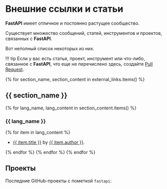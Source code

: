 # Внешние ссылки и статьи

**FastAPI** имеет отличное и постоянно растущее сообщество.

Существует множество сообщений, статей, инструментов и проектов, связанных с **FastAPI**.

Вот неполный список некоторых из них.

!!! tip
    Если у вас есть статья, проект, инструмент или что-либо, связанное с **FastAPI**, что еще не перечислено здесь, создайте <a href="https://github.com/tiangolo/fastapi/edit/master/docs/en/data/external_links.yml" class="external-link" target="_blank">Pull Request</a>.

{% for section_name, section_content in external_links.items() %}

## {{ section_name }}

{% for lang_name, lang_content in section_content.items() %}

### {{ lang_name }}

{% for item in lang_content %}

* <a href="{{ item.link }}" class="external-link" target="_blank">{{ item.title }}</a> by <a href="{{ item.author_link }}" class="external-link" target="_blank">{{ item.author }}</a>.

{% endfor %}
{% endfor %}
{% endfor %}

## Проекты

Последние GitHub-проекты с пометкой `fastapi`:

<div class="github-topic-projects">
</div>
